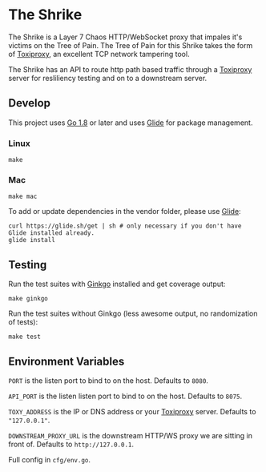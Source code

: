 The Shrike
==========

The Shrike is a Layer 7 Chaos HTTP/WebSocket proxy that impales it's victims on the Tree of Pain. The Tree of Pain for this Shrike takes the form of [Toxiproxy](http://toxiproxy.io), an excellent TCP network tampering tool.

The Shrike has an API to route http path based traffic through a [Toxiproxy](http://toxiproxy.io) server for resliliency testing and on to a downstream server.

Develop
-------

This project uses [Go 1.8](https://golang.org/dl/) or later and uses [Glide](https://glide.sh/) for package management.

### Linux
```
make
```

### Mac
```
make mac
```

To add or update dependencies in the vendor folder, please use [Glide](https://glide.sh/):

```
curl https://glide.sh/get | sh # only necessary if you don't have Glide installed already.
glide install
```

Testing
-------

Run the test suites with [Ginkgo](http://onsi.github.io/ginkgo/) installed and get coverage output:

```
make ginkgo
```

Run the test suites without Ginkgo (less awesome output, no randomization of tests):

```
make test
```

Environment Variables
---------------------

`PORT` is the listen port to bind to on the host. Defaults to `8080`.

`API_PORT` is the listen listen port to bind to on the host. Defaults to `8075`.

`TOXY_ADDRESS` is the IP or DNS address or your [Toxiproxy](http://toxiproxy.io) server. Defaults to `"127.0.0.1"`.

`DOWNSTREAM_PROXY_URL` is the downstream HTTP/WS proxy we are sitting in front of. Defaults to `http://127.0.0.1`.

Full config in `cfg/env.go`.